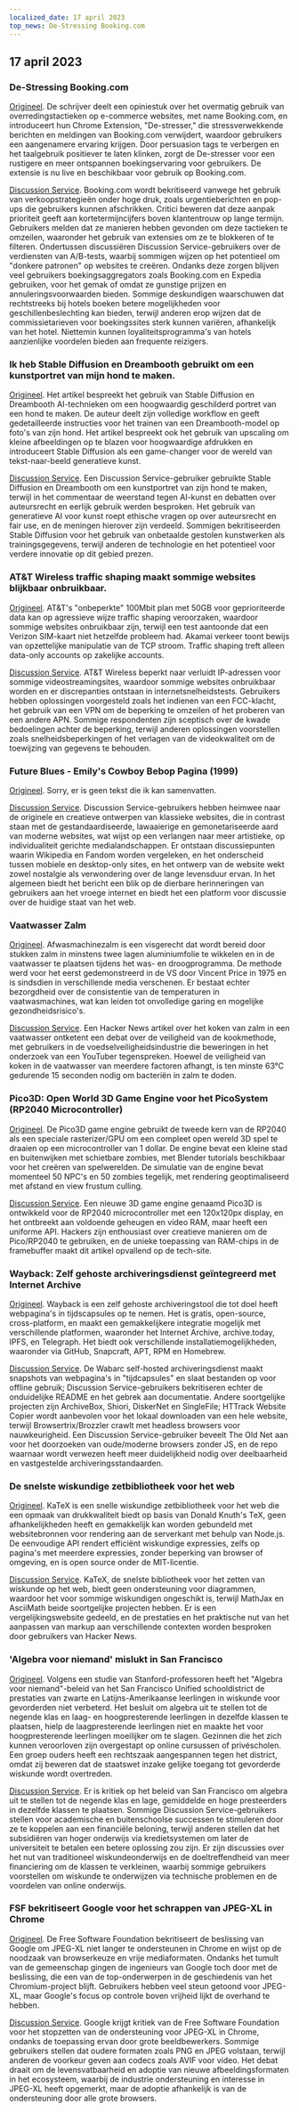 ```yaml
---
localized_date: 17 april 2023
top_news: De-Stressing Booking.com
---
```




## 17 april 2023

### De-Stressing Booking.com

[Origineel](https://www.alexcharlton.co/projects/booking-com-de-stresser).
De schrijver deelt een opiniestuk over het overmatig gebruik van overredingstactieken op e-commerce websites, met name Booking.com, en introduceert hun Chrome Extension, "De-stresser," die stressverwekkende berichten en meldingen van Booking.com verwijdert, waardoor gebruikers een aangenamere ervaring krijgen. Door persuasion tags te verbergen en het taalgebruik positiever te laten klinken, zorgt de De-stresser voor een rustigere en meer ontspannen boekingservaring voor gebruikers. De extensie is nu live en beschikbaar voor gebruik op Booking.com.

[Discussion Service](http://news.ycombinator.com/item?id=35590734).
Booking.com wordt bekritiseerd vanwege het gebruik van verkoopstrategieën onder hoge druk, zoals urgentieberichten en pop-ups die gebruikers kunnen afschrikken. Critici beweren dat deze aanpak prioriteit geeft aan kortetermijncijfers boven klantentrouw op lange termijn. Gebruikers melden dat ze manieren hebben gevonden om deze tactieken te omzeilen, waaronder het gebruik van extensies om ze te blokkeren of te filteren. Ondertussen discussiëren Discussion Service-gebruikers over de verdiensten van A/B-tests, waarbij sommigen wijzen op het potentieel om "donkere patronen" op websites te creëren. Ondanks deze zorgen blijven veel gebruikers boekingsaggregators zoals Booking.com en Expedia gebruiken, voor het gemak of omdat ze gunstige prijzen en annuleringsvoorwaarden bieden. Sommige deskundigen waarschuwen dat rechtstreeks bij hotels boeken betere mogelijkheden voor geschillenbeslechting kan bieden, terwijl anderen erop wijzen dat de commissietarieven voor boekingssites sterk kunnen variëren, afhankelijk van het hotel. Niettemin kunnen loyaliteitsprogramma's van hotels aanzienlijke voordelen bieden aan frequente reizigers.

### Ik heb Stable Diffusion en Dreambooth gebruikt om een kunstportret van mijn hond te maken.

[Origineel](https://www.shruggingface.com/blog/how-i-used-stable-diffusion-and-dreambooth-to-create-a-painted-portrait-of-my-dog).
Het artikel bespreekt het gebruik van Stable Diffusion en Dreambooth AI-technieken om een hoogwaardig geschilderd portret van een hond te maken. De auteur deelt zijn volledige workflow en geeft gedetailleerde instructies voor het trainen van een Dreambooth-model op foto's van zijn hond. Het artikel bespreekt ook het gebruik van upscaling om kleine afbeeldingen op te blazen voor hoogwaardige afdrukken en introduceert Stable Diffusion als een game-changer voor de wereld van tekst-naar-beeld generatieve kunst.

[Discussion Service](http://news.ycombinator.com/item?id=35592847).
Een Discussion Service-gebruiker gebruikte Stable Diffusion en Dreambooth om een kunstportret van zijn hond te maken, terwijl in het commentaar de weerstand tegen AI-kunst en debatten over auteursrecht en eerlijk gebruik werden besproken. Het gebruik van generatieve AI voor kunst roept ethische vragen op over auteursrecht en fair use, en de meningen hierover zijn verdeeld. Sommigen bekritiseerden Stable Diffusion voor het gebruik van onbetaalde gestolen kunstwerken als trainingsgegevens, terwijl anderen de technologie en het potentieel voor verdere innovatie op dit gebied prezen.

### AT&T Wireless traffic shaping maakt sommige websites blijkbaar onbruikbaar.

[Origineel](https://adriano.fyi/post/2023/2023-04-16-att-traffic-shaping-makes-websites-unusable/).
AT&T's "onbeperkte" 100Mbit plan met 50GB voor geprioriteerde data kan op agressieve wijze traffic shaping veroorzaken, waardoor sommige websites onbruikbaar zijn, terwijl een test aantoonde dat een Verizon SIM-kaart niet hetzelfde probleem had. Akamai verkeer toont bewijs van opzettelijke manipulatie van de TCP stroom. Traffic shaping treft alleen data-only accounts op zakelijke accounts.

[Discussion Service](http://news.ycombinator.com/item?id=35592607).
AT&T Wireless beperkt naar verluidt IP-adressen voor sommige videostreamingsites, waardoor sommige websites onbruikbaar worden en er discrepanties ontstaan in internetsnelheidstests. Gebruikers hebben oplossingen voorgesteld zoals het indienen van een FCC-klacht, het gebruik van een VPN om de beperking te omzeilen of het proberen van een andere APN. Sommige respondenten zijn sceptisch over de kwade bedoelingen achter de beperking, terwijl anderen oplossingen voorstellen zoals snelheidsbeperkingen of het verlagen van de videokwaliteit om de toewijzing van gegevens te behouden.

### Future Blues - Emily's Cowboy Bebop Pagina (1999)

[Origineel](https://futureblues.com/).
Sorry, er is geen tekst die ik kan samenvatten.

[Discussion Service](http://news.ycombinator.com/item?id=35589124).
Discussion Service-gebruikers hebben heimwee naar de originele en creatieve ontwerpen van klassieke websites, die in contrast staan met de gestandaardiseerde, lawaaierige en gemonetariseerde aard van moderne websites, wat wijst op een verlangen naar meer artistieke, op individualiteit gerichte medialandschappen. Er ontstaan discussiepunten waarin Wikipedia en Fandom worden vergeleken, en het onderscheid tussen mobiele en desktop-only sites, en het ontwerp van de website wekt zowel nostalgie als verwondering over de lange levensduur ervan. In het algemeen biedt het bericht een blik op de dierbare herinneringen van gebruikers aan het vroege internet en biedt het een platform voor discussie over de huidige staat van het web.

### Vaatwasser Zalm

[Origineel](https://en.wikipedia.org/wiki/Dishwasher_salmon).
Afwasmachinezalm is een visgerecht dat wordt bereid door stukken zalm in minstens twee lagen aluminiumfolie te wikkelen en in de vaatwasser te plaatsen tijdens het was- en droogprogramma. De methode werd voor het eerst gedemonstreerd in de VS door Vincent Price in 1975 en is sindsdien in verschillende media verschenen. Er bestaat echter bezorgdheid over de consistentie van de temperaturen in vaatwasmachines, wat kan leiden tot onvolledige garing en mogelijke gezondheidsrisico's.

[Discussion Service](http://news.ycombinator.com/item?id=35586683).
Een Hacker News artikel over het koken van zalm in een vaatwasser ontketent een debat over de veiligheid van de kookmethode, met gebruikers in de voedselveiligheidsindustrie die beweringen in het onderzoek van een YouTuber tegenspreken. Hoewel de veiligheid van koken in de vaatwasser van meerdere factoren afhangt, is ten minste 63°C gedurende 15 seconden nodig om bacteriën in zalm te doden.

### Pico3D: Open World 3D Game Engine voor het PicoSystem (RP2040 Microcontroller)

[Origineel](https://github.com/bernhardstrobl/Pico3D).
De Pico3D game engine gebruikt de tweede kern van de RP2040 als een speciale rasterizer/GPU om een compleet open wereld 3D spel te draaien op een microcontroller van 1 dollar. De engine bevat een kleine stad en buitenwijken met schietbare zombies, met Blender tutorials beschikbaar voor het creëren van spelwerelden. De simulatie van de engine bevat momenteel 50 NPC's en 50 zombies tegelijk, met rendering geoptimaliseerd met afstand en view frustum culling.

[Discussion Service](http://news.ycombinator.com/item?id=35589172).
Een nieuwe 3D game engine genaamd Pico3D is ontwikkeld voor de RP2040 microcontroller met een 120x120px display, en het ontbreekt aan voldoende geheugen en video RAM, maar heeft een uniforme API. Hackers zijn enthousiast over creatieve manieren om de Pico/RP2040 te gebruiken, en de unieke toepassing van RAM-chips in de framebuffer maakt dit artikel opvallend op de tech-site.

### Wayback: Zelf gehoste archiveringsdienst geïntegreerd met Internet Archive

[Origineel](https://github.com/wabarc/wayback).
Wayback is een zelf gehoste archiveringstool die tot doel heeft webpagina's in tijdscapsules op te nemen. Het is gratis, open-source, cross-platform, en maakt een gemakkelijkere integratie mogelijk met verschillende platformen, waaronder het Internet Archive, archive.today, IPFS, en Telegraph. Het biedt ook verschillende installatiemogelijkheden, waaronder via GitHub, Snapcraft, APT, RPM en Homebrew.

[Discussion Service](http://news.ycombinator.com/item?id=35586845).
De Wabarc self-hosted archiveringsdienst maakt snapshots van webpagina's in "tijdcapsules" en slaat bestanden op voor offline gebruik; Discussion Service-gebruikers bekritiseren echter de onduidelijke README en het gebrek aan documentatie. Andere soortgelijke projecten zijn ArchiveBox, Shiori, DiskerNet en SingleFile; HTTrack Website Copier wordt aanbevolen voor het lokaal downloaden van een hele website, terwijl Browsertrix/Brozzler crawlt met headless browsers voor nauwkeurigheid. Een Discussion Service-gebruiker beveelt The Old Net aan voor het doorzoeken van oude/moderne browsers zonder JS, en de repo waarnaar wordt verwezen heeft meer duidelijkheid nodig over deelbaarheid en vastgestelde archiveringsstandaarden.

### De snelste wiskundige zetbibliotheek voor het web

[Origineel](https://katex.org/).
KaTeX is een snelle wiskundige zetbibliotheek voor het web die een opmaak van drukkwaliteit biedt op basis van Donald Knuth's TeX, geen afhankelijkheden heeft en gemakkelijk kan worden gebundeld met websitebronnen voor rendering aan de serverkant met behulp van Node.js. De eenvoudige API rendert efficiënt wiskundige expressies, zelfs op pagina's met meerdere expressies, zonder beperking van browser of omgeving, en is open source onder de MIT-licentie.

[Discussion Service](http://news.ycombinator.com/item?id=35588985).
KaTeX, de snelste bibliotheek voor het zetten van wiskunde op het web, biedt geen ondersteuning voor diagrammen, waardoor het voor sommige wiskundigen ongeschikt is, terwijl MathJax en AsciiMath beide soortgelijke projecten hebben. Er is een vergelijkingswebsite gedeeld, en de prestaties en het praktische nut van het aanpassen van markup aan verschillende contexten worden besproken door gebruikers van Hacker News.

### 'Algebra voor niemand' mislukt in San Francisco

[Origineel](https://www.joannejacobs.com/post/algebra-for-none-fails-in-san-francisco).
Volgens een studie van Stanford-professoren heeft het "Algebra voor niemand"-beleid van het San Francisco Unified schooldistrict de prestaties van zwarte en Latijns-Amerikaanse leerlingen in wiskunde voor gevorderden niet verbeterd. Het besluit om algebra uit te stellen tot de negende klas en laag- en hoogpresterende leerlingen in dezelfde klassen te plaatsen, hielp de laagpresterende leerlingen niet en maakte het voor hoogpresterende leerlingen moeilijker om te slagen. Gezinnen die het zich kunnen veroorloven zijn overgestapt op online cursussen of privéscholen. Een groep ouders heeft een rechtszaak aangespannen tegen het district, omdat zij beweren dat de staatswet inzake gelijke toegang tot gevorderde wiskunde wordt overtreden.

[Discussion Service](http://news.ycombinator.com/item?id=35595026).
Er is kritiek op het beleid van San Francisco om algebra uit te stellen tot de negende klas en lage, gemiddelde en hoge presteerders in dezelfde klassen te plaatsen. Sommige Discussion Service-gebruikers stellen voor academische en buitenschoolse successen te stimuleren door ze te koppelen aan een financiële beloning, terwijl anderen stellen dat het subsidiëren van hoger onderwijs via kredietsystemen om later de universiteit te betalen een betere oplossing zou zijn. Er zijn discussies over het nut van traditioneel wiskundeonderwijs en de doeltreffendheid van meer financiering om de klassen te verkleinen, waarbij sommige gebruikers voorstellen om wiskunde te onderwijzen via technische problemen en de voordelen van online onderwijs.

### FSF bekritiseert Google voor het schrappen van JPEG-XL in Chrome

[Origineel](https://www.phoronix.com/news/FSF-Slams-Google-JPEG-XL).
De Free Software Foundation bekritiseert de beslissing van Google om JPEG-XL niet langer te ondersteunen in Chrome en wijst op de noodzaak van browserkeuze en vrije mediaformaten. Ondanks het tumult van de gemeenschap gingen de ingenieurs van Google toch door met de beslissing, die een van de top-onderwerpen in de geschiedenis van het Chromium-project blijft. Gebruikers hebben veel steun getoond voor JPEG-XL, maar Google's focus op controle boven vrijheid lijkt de overhand te hebben.

[Discussion Service](http://news.ycombinator.com/item?id=35589179).
Google krijgt kritiek van de Free Software Foundation voor het stopzetten van de ondersteuning voor JPEG-XL in Chrome, ondanks de toepassing ervan door grote beeldbewerkers. Sommige gebruikers stellen dat oudere formaten zoals PNG en JPEG volstaan, terwijl anderen de voorkeur geven aan codecs zoals AVIF voor video. Het debat draait om de levensvatbaarheid en adoptie van nieuwe afbeeldingsformaten in het ecosysteem, waarbij de industrie ondersteuning en interesse in JPEG-XL heeft opgemerkt, maar de adoptie afhankelijk is van de ondersteuning door alle grote browsers.

</Steps>
